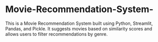 # Movie-Recommendation-System-
This is a Movie Recommendation System built using Python, Streamlit, Pandas, and Pickle. It suggests movies based on similarity scores and allows users to filter recommendations by genre.
